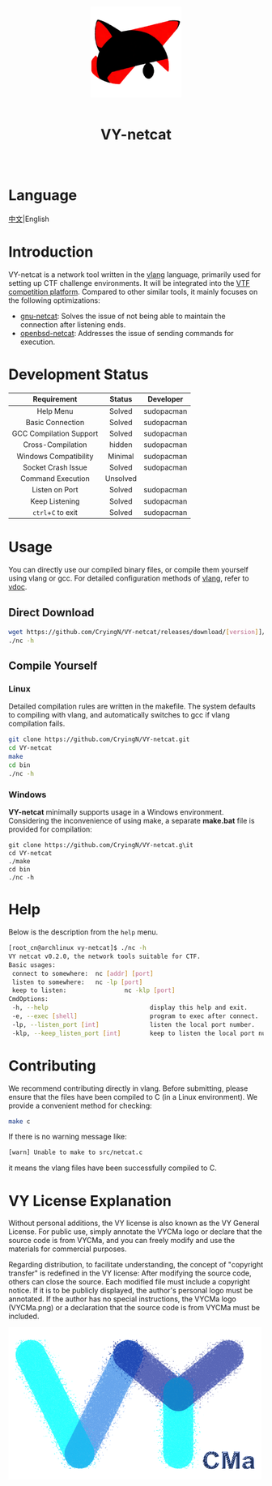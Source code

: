 <div align="center" style="display:grid;place-items:center;">
<p>
    <a href="https://github.com/Cryingn/VY-netcat" target="_blank"><img width="180" src="./image/VY-netcat.png" alt="VY-netcat logo"></a>
<h1>VY-netcat</h1>
</p>
</div>

# Language

[中文](./README_CN.md)|English

# Introduction

VY-netcat is a network tool written in the [vlang](https://vlang.io/) language, primarily used for setting up CTF challenge environments. It will be integrated into the [VTF competition platform](https://gitee.com/cryingn/vtf). Compared to other similar tools, it mainly focuses on the following optimizations:

* [gnu-netcat](https://netcat.sourceforge.net/): Solves the issue of not being able to maintain the connection after listening ends.
* [openbsd-netcat](https://man.openbsd.org/nc.1): Addresses the issue of sending commands for execution.

# Development Status

| Requirement             | Status   | Developer  |
|:-----------------------:|:--------:|:----------:|
| Help Menu               | Solved   | sudopacman |
| Basic Connection        | Solved   | sudopacman |
| GCC Compilation Support | Solved   | sudopacman |
| Cross-Compilation       | hidden   | sudopacman |
| Windows Compatibility   | Minimal  | sudopacman |
| Socket Crash Issue      | Solved   | sudopacman |
| Command Execution       | Unsolved |            |
| Listen on Port          | Solved   | sudopacman |
| Keep Listening          | Solved   | sudopacman |
| `ctrl`+`C` to exit      | Solved   | sudopacman |

# Usage

You can directly use our compiled binary files, or compile them yourself using vlang or gcc. For detailed configuration methods of [vlang](https://vlang.io/), refer to [vdoc](https://gitee.com/sakana_ctf/vdoc).

## Direct Download

```bash
wget https://github.com/CryingN/VY-netcat/releases/download/[version]]/nc
./nc -h
```

## Compile Yourself

### Linux

Detailed compilation rules are written in the makefile. The system defaults to compiling with vlang, and automatically switches to gcc if vlang compilation fails.

```bash
git clone https://github.com/CryingN/VY-netcat.git  
cd VY-netcat  
make  
cd bin  
./nc -h
```

### Windows

**VY-netcat** minimally supports usage in a Windows environment. Considering the inconvenience of using make, a separate **make.bat** file is provided for compilation:

```shell
git clone https://github.com/CryingN/VY-netcat.g\it  
cd VY-netcat  
./make  
cd bin  
./nc -h
```

# Help

Below is the description from the `help` menu.

```bash
[root_cn@archlinux vy-netcat]$ ./nc -h  
VY netcat v0.2.0, the network tools suitable for CTF.  
Basic usages:  
 connect to somewhere:  nc [addr] [port]  
 listen to somewhere:   nc -lp [port]  
 keep to listen:                nc -klp [port]  
CmdOptions:  
 -h, --help                            display this help and exit.  
 -e, --exec [shell]                    program to exec after connect.  
 -lp, --listen_port [int]              listen the local port number.  
 -klp, --keep_listen_port [int]        keep to listen the local port number.
```

# Contributing

We recommend contributing directly in vlang. Before submitting, please ensure that the files have been compiled to C (in a Linux environment). We provide a convenient method for checking:

```bash
make c
```

If there is no warning message like: 

```bash
[warn] Unable to make to src/netcat.c
```

it means the vlang files have been successfully compiled to C.

# VY License Explanation

Without personal additions, the VY license is also known as the VY General License. For public use, simply annotate the VYCMa logo or declare that the source code is from VYCMa, and you can freely modify and use the materials for commercial purposes.

Regarding distribution, to facilitate understanding, the concept of "copyright transfer" is redefined in the VY license: After modifying the source code, others can close the source. Each modified file must include a copyright notice. If it is to be publicly displayed, the author's personal logo must be annotated. If the author has no special instructions, the VYCMa logo (VYCMa.png) or a declaration that the source code is from VYCMa must be included.

![](./image/VYCMa.png)
